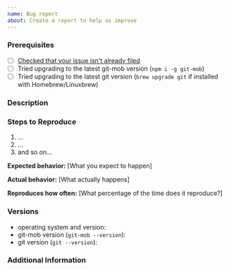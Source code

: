 ```yaml
---
name: Bug report
about: Create a report to help us improve
---
```


<!--
Have you read our Code of Conduct?
By filing an Issue, you are expected to comply with it, including treating everyone with respect: https://github.com/rkotze/git-mob/blob/master/CODE_OF_CONDUCT.md
-->

### Prerequisites

- [ ] [Checked that your issue isn't already filed][git-mob issues]
- [ ] Tried upgrading to the latest git-mob version (`npm i -g git-mob`)
- [ ] Tried upgrading to the latest git version (`brew upgrade git` if installed with Homebrew/Linuxbrew)

[git-mob issues]: https://github.com/rkotze/git-mob/issues?utf8=%E2%9C%93&q=is%3Aissue

### Description

<!-- Give a short description of the issue. -->

### Steps to Reproduce

1. ...
2. ...
3. and so on...

**Expected behavior:** [What you expect to happen]

**Actual behavior:** [What actually happens]

**Reproduces how often:** [What percentage of the time does it reproduce?]

### Versions

- operating system and version:
- git-mob version (`git-mob --version`):
- git version (`git --version`):

### Additional Information

<!-- Any additional information, configuration or data that might be necessary to reproduce the issue. -->
